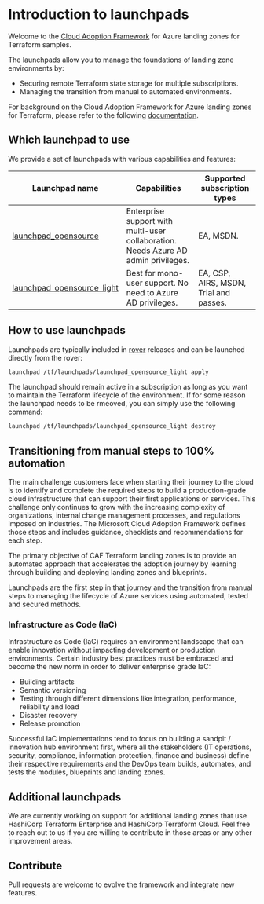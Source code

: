 # Introduction to launchpads

Welcome to the [Cloud Adoption Framework](https://docs.microsoft.com/en-us/azure/cloud-adoption-framework/) for Azure landing zones for Terraform samples.

The launchpads allow you to manage the foundations of landing zone environments by:

- Securing remote Terraform state storage for multiple subscriptions.
- Managing the transition from manual to automated environments.

For background on the Cloud Adoption Framework for Azure landing zones for Terraform, please refer to the following [documentation](https://github.com/Azure/caf-terraform-landingzones/tree/master/documentation).

## Which launchpad to use

We provide a set of launchpads with various capabilities and features:

| Launchpad name                                                             | Capabilities                                                                        | Supported subscription types           |
| ---------------------------------------------------------------------------| ------------------------------------------------------------------------------------| ---------------------------------------|
| [launchpad_opensource](./launchpads/launchpad_opensource)                  | Enterprise support with multi-user collaboration. Needs Azure AD admin privileges.   | EA, MSDN.                              |
| [launchpad_opensource_light](./launchpads/launchpad_opensource_light)      | Best for mono-user support. No need to Azure AD privileges.                          | EA, CSP, AIRS, MSDN, Trial and passes. |

## How to use launchpads

Launchpads are typically included in [rover](https://github.com/aztfmod/rover) releases and can be launched directly from the rover:

```bash
launchpad /tf/launchpads/launchpad_opensource_light apply
```

The launchpad should remain active in a subscription as long as you want to maintain the Terraform lifecycle of the environment. If for some reason the launchpad needs to be rmeoved, you can simply use the following command:

```bash
launchpad /tf/launchpads/launchpad_opensource_light destroy
```

## Transitioning from manual steps to 100% automation

The main challenge customers face when starting their journey to the cloud is to identify and complete the required steps to build a production-grade cloud infrastructure that can support their first applications or services.  This challenge only continues to grow with the increasing complexity of organizations, internal change management processes, and regulations imposed on industries.  The Microsoft Cloud Adoption Framework defines those steps and includes guidance, checklists and recommendations for each step. 

The primary objective of CAF Terraform landing zones is to provide an automated approach that accelerates the adoption journey by learning through building and deploying landing zones and blueprints. 

Launchpads are the first step in that journey and the transition from manual steps to managing the lifecycle of Azure services using automated, tested and secured methods. 

### Infrastructure as Code (IaC) 

Infrastructure as Code (IaC) requires an environment landscape that can enable innovation without impacting development or production environments. Certain industry best practices must be embraced and become the new norm in order to deliver enterprise grade IaC: 
* Building artifacts
* Semantic versioning
* Testing through different dimensions like integration, performance, reliability and load
* Disaster recovery
* Release promotion

Successful IaC implementations tend to focus on building a sandpit / innovation hub environment first, where all the stakeholders (IT operations, security, compliance, information protection, finance and business) define their respective requirements and the DevOps team builds, automates, and tests the modules, blueprints and landing zones.

## Additional launchpads

We are currently working on support for additional landing zones that use HashiCorp Terraform Enterprise and HashiCorp Terraform Cloud. Feel free to reach out to us if you are willing to contribute in those areas or any other improvement areas.

## Contribute
Pull requests are welcome to evolve the framework and integrate new features.
